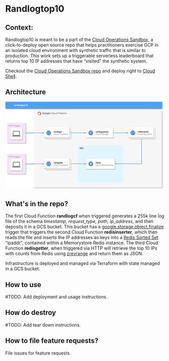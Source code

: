 # Randlogtop10

## Context:
Randlogtop10 is meant to be a part of the [Cloud Operations Sandbox](https://cloud.google.com/blog/products/operations/on-the-road-to-sre-with-cloud-operations-sandbox), a click-to-deploy open source repo that helps practitioners exercise GCP in an isolated cloud environment with synthetic traffic that is similar to production. This work sets up a triggerable serverless leaderboard that returns top 10 IP addresses that have “visited” the synthetic system.

Checkout the [Cloud Operations Sandbox repo](https://github.com/GoogleCloudPlatform/cloud-ops-sandbox) and deploy right to [Cloud Shell](https://cloud-ops-sandbox.dev/).

## Architecture
![](img/randlogtop10-arch.png)


## What's in the repo?
The first Cloud Function **randlogcf** when triggered generates a 255k line log file of the schema *timestamp, request_type, path, ip_address*, and then deposits it in a GCS bucket. This bucket has a [google.storage.object.finalize](https://cloud.google.com/functions/docs/calling/storage#object_finalize) trigger that triggers the second Cloud Function **redisinserter**, which then reads the file and inserts the IP addresses as keys into a [Redis Sorted Set](https://redislabs.com/ebook/part-2-core-concepts/chapter-3-commands-in-redis/3-5-sorted-sets/) “ipaddr”, contained within a Memorystore Redis instance. The third Cloud Function **redisgetter**, when triggered via HTTP will retrieve the top 10 IPs with counts from Redis using [zrevrange](https://redis.io/commands/zrevrange) and return them as JSON.

Infrastructure is deployed and managed via Terraform with state managed in a GCS bucket.

## How to use
#TODO: Add deployment and usage instructions.

## How do destroy
#TODO: Add tear down instructions.

## How to file feature requests?
File issues for feature requests.
